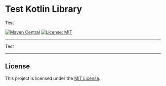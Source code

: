 # Test Kotlin Library

Test

[![Maven Central](https://img.shields.io/maven-central/v/io.github.projektor/test-kotlin-library.svg?label=Maven+Central&style=for-the-badge)](https://central.sonatype.com/artifact/io.github.projektor/test-kotlin-library) [![License: MIT](https://img.shields.io/static/v1?message=MIT&color=yellow&label=License&style=for-the-badge)](https://spdx.org/licenses/MIT)

---

Test

---

## License

This project is licensed under the [MIT License](https://spdx.org/licenses/MIT).
